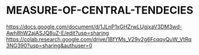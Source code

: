 # MEASURE-OF-CENTRAL-TENDECIES
https://docs.google.com/document/d/1JLnP1xGHZrwLUgjxaV3DM3wd-Awh8hW2ajASJQ8uZ-E/edit?usp=sharing
https://colab.research.google.com/drive/1BfYMs_V29v2g6FcqqyQuW_VtRq3NG390?usp=sharing&authuser=0
